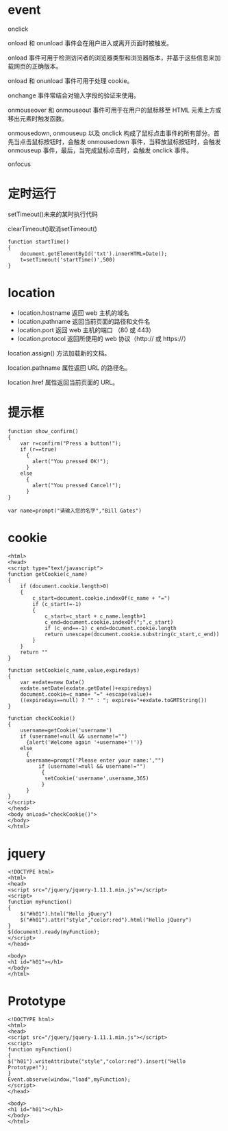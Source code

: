 
# event #

onclick

onload 和 onunload 事件会在用户进入或离开页面时被触发。

onload 事件可用于检测访问者的浏览器类型和浏览器版本，并基于这些信息来加载网页的正确版本。

onload 和 onunload 事件可用于处理 cookie。

onchange 事件常结合对输入字段的验证来使用。

onmouseover 和 onmouseout 事件可用于在用户的鼠标移至 HTML 元素上方或移出元素时触发函数。

onmousedown, onmouseup 以及 onclick 构成了鼠标点击事件的所有部分。首先当点击鼠标按钮时，会触发 onmousedown 事件，当释放鼠标按钮时，会触发 onmouseup 事件，最后，当完成鼠标点击时，会触发 onclick 事件。

onfocus

# 定时运行 #

setTimeout()未来的某时执行代码

clearTimeout()取消setTimeout()


	function startTime()
	{
		document.getElementById('txt').innerHTML=Date();
		t=setTimeout('startTime()',500)
	}

# location #

- location.hostname 返回 web 主机的域名
- location.pathname 返回当前页面的路径和文件名
- location.port 返回 web 主机的端口 （80 或 443）
- location.protocol 返回所使用的 web 协议（http:// 或 https://）

location.assign() 方法加载新的文档。

location.pathname 属性返回 URL 的路径名。

location.href 属性返回当前页面的 URL。

# 提示框 #

	function show_confirm()
	{
		var r=confirm("Press a button!");
		if (r==true)
		  {
		  	alert("You pressed OK!");
		  }
		else
		  {
		  	alert("You pressed Cancel!");
		  }
	}

	var name=prompt("请输入您的名字","Bill Gates")

# cookie #
	
	<html>
	<head>
	<script type="text/javascript">
	function getCookie(c_name)
	{
		if (document.cookie.length>0)
		{ 
			c_start=document.cookie.indexOf(c_name + "=")
			if (c_start!=-1)
			{ 
				c_start=c_start + c_name.length+1 
				c_end=document.cookie.indexOf(";",c_start)
				if (c_end==-1) c_end=document.cookie.length
				return unescape(document.cookie.substring(c_start,c_end))
			} 
		}
		return ""
	}
	
	function setCookie(c_name,value,expiredays)
	{
		var exdate=new Date()
		exdate.setDate(exdate.getDate()+expiredays)
		document.cookie=c_name+ "=" +escape(value)+
		((expiredays==null) ? "" : "; expires="+exdate.toGMTString())
	}
		
	function checkCookie()
	{
		username=getCookie('username')
		if (username!=null && username!="")
		  {alert('Welcome again '+username+'!')}
		else 
		  {
		  username=prompt('Please enter your name:',"")
			  if (username!=null && username!="")
			   {
			    setCookie('username',username,365)
			   }
		  }
	}
	</script>
	</head>
	<body onLoad="checkCookie()">
	</body>
	</html>

# jquery #

	<!DOCTYPE html>
	<html>
	<head>
	<script src="/jquery/jquery-1.11.1.min.js"></script>
	<script>
	function myFunction()
	{
		$("#h01").html("Hello jQuery")
		$("#h01").attr("style","color:red").html("Hello jQuery")
	}
	$(document).ready(myFunction);
	</script>
	</head>
	
	<body>
	<h1 id="h01"></h1>
	</body>
	</html>

# Prototype #

	<!DOCTYPE html>
	<html>
	<head>
	<script src="/jquery/jquery-1.11.1.min.js"></script>
	<script>
	function myFunction()
	{
	$("h01").writeAttribute("style","color:red").insert("Hello Prototype!");
	}
	Event.observe(window,"load",myFunction);
	</script>
	</head>
	
	<body>
	<h1 id="h01"></h1>
	</body>
	</html>